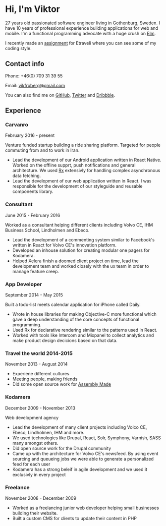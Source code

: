 # Hi, I'm Viktor
27 years old passionated software engineer living in Gothenburg, Sweden.
I have 10 years of professional experience building applications for web
and mobile. I'm a functional programming advocate with a huge crush on [Elm](http://elm-lang.org).

I recently made an [assignment](https://github.com/vikfroberg/etraveli) for Etraveli where you can see some of my
coding style.

## Contact info
Phone: +46(0) 709 31 39 55

Email: vikfroberg@gmail.com

You can also find me on [GitHub](https://github.com/vikfroberg), [Twitter](https://twitter.com) and [Dribbble](https://dribbble.com/vikfroberg).

## Experience

### Carvanro
February 2016 - present

Venture funded startup building a ride sharing platform. Targeted for people
commuting from and to work in Iran.

- Lead the development of our Android application written in React Native.
Worked on the offline supprt, push notifications and general architecture.
We used [Rx](https://github.com/reactivex/rxjs) extensivly for handling complex asynchronous data fetching.
- Lead the development of our web application written in React. I was responsible for the development of our styleguide and reusable components library.

### Consultant
June 2015 - February 2016

Worked as a consultant helping different clients including Volvo CE,
IHM Business School, Lindholmen and Ebeco.

- Lead the development of a commenting system similar to Facebook's written
in React for Volvo CE's innovation platform.
- Developed an inhouse solution for creating modular one pagers for Kodamera.
- Helped Xelera finish a doomed client project on time, lead the development
team and worked closely with the ux team in order to manage feature creep.

### App Developer
September 2014 - May 2015

Built a todo-list meets calendar application for iPhone called Daily.

- Wrote in house libraries for making Objective-C more functional
which gave a deep understanding of the core concepts of functional programming.
- Used Rx for declarative rendering similar to the patterns used in React.
- Worked with tools like Intercom and Mixpanel to collect analytics and make
product design decicions based on that data.

### Travel the world 2014-2015
November 2013 - August 2014

- Experiene different cultures
- Meeting people, making friends
- Did some open source work for [Assembly Made](https://assemblymade.com)

### Kodamera
December 2009 - November 2013

Web development agency

- Lead the development of many client projects including Volco CE, Ebeco, Lindholmen, IHM and more.
- We used technologies like Drupal, React, Solr, Symphony, Varnish, SASS many amongst others.
- Did open source work for the Drupal community
- Came up with the architecture for Volvo CE's newsfeed. By using event sourcing
and queueing jobs we were able to generate a personalized feed for each user
- Kodamera has a strong beleif in agile development and we used it exclusivly in every project

### Freelance
November 2008 - December 2009

- Worked as a freelancing junior web developer helping small businesses building their website.
- Built a custom CMS for clients to update their content in PHP
